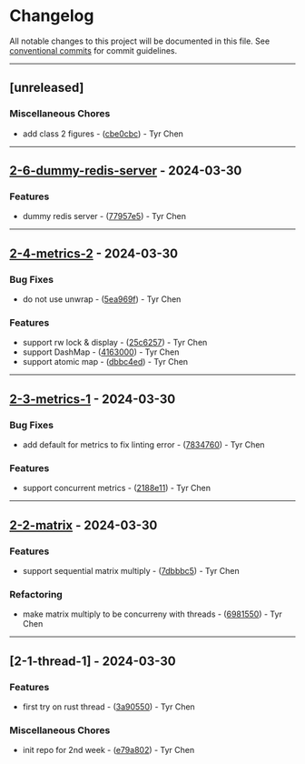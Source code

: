 # Changelog

All notable changes to this project will be documented in this file. See [conventional commits](https://www.conventionalcommits.org/) for commit guidelines.

---
## [unreleased]

### Miscellaneous Chores

- add class 2 figures - ([cbe0cbc](https://github.com/tyr-rust-bootcamp/02-concurrency/commit/cbe0cbc9276835d31cb491c2997494877f011e9d)) - Tyr Chen

---
## [2-6-dummy-redis-server](https://github.com/tyr-rust-bootcamp/02-concurrency/compare/v2-4-metrics-2..v2-6-dummy-redis-server) - 2024-03-30

### Features

- dummy redis server - ([77957e5](https://github.com/tyr-rust-bootcamp/02-concurrency/commit/77957e5a86f9ad149e7f502d02f154162c682360)) - Tyr Chen

---
## [2-4-metrics-2](https://github.com/tyr-rust-bootcamp/02-concurrency/compare/v2-3-metrics-1..v2-4-metrics-2) - 2024-03-30

### Bug Fixes

- do not use unwrap - ([5ea969f](https://github.com/tyr-rust-bootcamp/02-concurrency/commit/5ea969f38bc9b786ed803df73e3c6e7adce8d681)) - Tyr Chen

### Features

- support rw lock & display - ([25c6257](https://github.com/tyr-rust-bootcamp/02-concurrency/commit/25c62578cd802c7940129f6b224263a7e1c7b845)) - Tyr Chen
- support DashMap - ([4163000](https://github.com/tyr-rust-bootcamp/02-concurrency/commit/4163000c4d5b1ddfd63c5fd386d7cd54a42dd377)) - Tyr Chen
- support atomic map - ([dbbc4ed](https://github.com/tyr-rust-bootcamp/02-concurrency/commit/dbbc4ed9556034b92e15920491cdfcb3c3647de2)) - Tyr Chen

---
## [2-3-metrics-1](https://github.com/tyr-rust-bootcamp/02-concurrency/compare/v2-2-matrix..v2-3-metrics-1) - 2024-03-30

### Bug Fixes

- add default for metrics to fix linting error - ([7834760](https://github.com/tyr-rust-bootcamp/02-concurrency/commit/7834760c5e8e02480a9d1c24701cf6c84f44a206)) - Tyr Chen

### Features

- support concurrent metrics - ([2188e11](https://github.com/tyr-rust-bootcamp/02-concurrency/commit/2188e1172883c02cbd027fb32be79d3a6cb60e41)) - Tyr Chen

---
## [2-2-matrix](https://github.com/tyr-rust-bootcamp/02-concurrency/compare/v2-1-thread-1..v2-2-matrix) - 2024-03-30

### Features

- support sequential matrix multiply - ([7dbbbc5](https://github.com/tyr-rust-bootcamp/02-concurrency/commit/7dbbbc5792ece1e77edfd44656cd231ca59f0aea)) - Tyr Chen

### Refactoring

- make matrix multiply to be concurreny with threads - ([6981550](https://github.com/tyr-rust-bootcamp/02-concurrency/commit/6981550a6d66d3c6e0eec5a16b476e42f842407d)) - Tyr Chen

---
## [2-1-thread-1] - 2024-03-30

### Features

- first try on rust thread - ([3a90550](https://github.com/tyr-rust-bootcamp/02-concurrency/commit/3a905500b1485f255a571a5d31e3a7696eb21041)) - Tyr Chen

### Miscellaneous Chores

- init repo for 2nd week - ([e79a802](https://github.com/tyr-rust-bootcamp/02-concurrency/commit/e79a8022984cb15ddb90a8cd6988ed416d456ef9)) - Tyr Chen

<!-- generated by git-cliff -->
